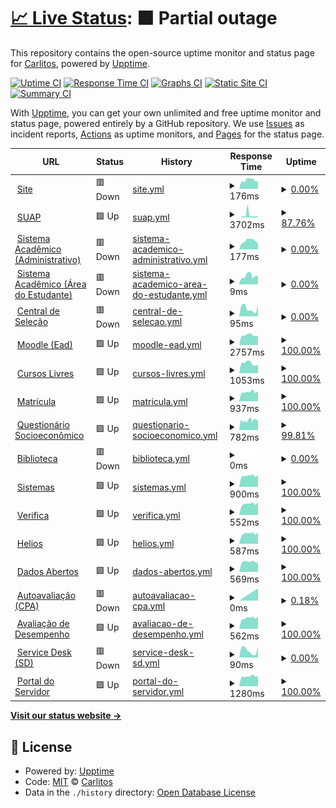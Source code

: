 # [📈 Live Status](https://carlitos-ifms.github.io): <!--live status--> **🟧 Partial outage**

This repository contains the open-source uptime monitor and status page for [Carlitos](www.ifms.edu.br), powered by [Upptime](https://github.com/upptime/upptime).

[![Uptime CI](https://github.com/carlitos-ifms/uptime/workflows/Uptime%20CI/badge.svg)](https://github.com/carlitos-ifms/uptime/actions?query=workflow%3A%22Uptime+CI%22)
[![Response Time CI](https://github.com/carlitos-ifms/uptime/workflows/Response%20Time%20CI/badge.svg)](https://github.com/carlitos-ifms/uptime/actions?query=workflow%3A%22Response+Time+CI%22)
[![Graphs CI](https://github.com/carlitos-ifms/uptime/workflows/Graphs%20CI/badge.svg)](https://github.com/carlitos-ifms/uptime/actions?query=workflow%3A%22Graphs+CI%22)
[![Static Site CI](https://github.com/carlitos-ifms/uptime/workflows/Static%20Site%20CI/badge.svg)](https://github.com/carlitos-ifms/uptime/actions?query=workflow%3A%22Static+Site+CI%22)
[![Summary CI](https://github.com/carlitos-ifms/uptime/workflows/Summary%20CI/badge.svg)](https://github.com/carlitos-ifms/uptime/actions?query=workflow%3A%22Summary+CI%22)

With [Upptime](https://upptime.js.org), you can get your own unlimited and free uptime monitor and status page, powered entirely by a GitHub repository. We use [Issues](https://github.com/carlitos-ifms/uptime/issues) as incident reports, [Actions](https://github.com/carlitos-ifms/uptime/actions) as uptime monitors, and [Pages](https://carlitos-ifms.github.io) for the status page.

<!--start: status pages-->
<!-- This summary is generated by Upptime (https://github.com/upptime/upptime) -->
<!-- Do not edit this manually, your changes will be overwritten -->
<!-- prettier-ignore -->
| URL | Status | History | Response Time | Uptime |
| --- | ------ | ------- | ------------- | ------ |
| <img alt="" src="https://icons.duckduckgo.com/ip3/www.ifms.edu.br.ico" height="13"> [Site](https://www.ifms.edu.br) | 🟥 Down | [site.yml](https://github.com/carlitos-ifms/uptime/commits/HEAD/history/site.yml) | <details><summary><img alt="Response time graph" src="./graphs/site/response-time-week.png" height="20"> 176ms</summary><br><a href="https://carlitos-ifms.github.io/uptime/history/site"><img alt="Response time 3329" src="https://img.shields.io/endpoint?url=https%3A%2F%2Fraw.githubusercontent.com%2Fcarlitos-ifms%2Fuptime%2FHEAD%2Fapi%2Fsite%2Fresponse-time.json"></a><br><a href="https://carlitos-ifms.github.io/uptime/history/site"><img alt="24-hour response time 204" src="https://img.shields.io/endpoint?url=https%3A%2F%2Fraw.githubusercontent.com%2Fcarlitos-ifms%2Fuptime%2FHEAD%2Fapi%2Fsite%2Fresponse-time-day.json"></a><br><a href="https://carlitos-ifms.github.io/uptime/history/site"><img alt="7-day response time 176" src="https://img.shields.io/endpoint?url=https%3A%2F%2Fraw.githubusercontent.com%2Fcarlitos-ifms%2Fuptime%2FHEAD%2Fapi%2Fsite%2Fresponse-time-week.json"></a><br><a href="https://carlitos-ifms.github.io/uptime/history/site"><img alt="30-day response time 3329" src="https://img.shields.io/endpoint?url=https%3A%2F%2Fraw.githubusercontent.com%2Fcarlitos-ifms%2Fuptime%2FHEAD%2Fapi%2Fsite%2Fresponse-time-month.json"></a><br><a href="https://carlitos-ifms.github.io/uptime/history/site"><img alt="1-year response time 3329" src="https://img.shields.io/endpoint?url=https%3A%2F%2Fraw.githubusercontent.com%2Fcarlitos-ifms%2Fuptime%2FHEAD%2Fapi%2Fsite%2Fresponse-time-year.json"></a></details> | <details><summary><a href="https://carlitos-ifms.github.io/uptime/history/site">0.00%</a></summary><a href="https://carlitos-ifms.github.io/uptime/history/site"><img alt="All-time uptime 35.51%" src="https://img.shields.io/endpoint?url=https%3A%2F%2Fraw.githubusercontent.com%2Fcarlitos-ifms%2Fuptime%2FHEAD%2Fapi%2Fsite%2Fuptime.json"></a><br><a href="https://carlitos-ifms.github.io/uptime/history/site"><img alt="24-hour uptime 0.00%" src="https://img.shields.io/endpoint?url=https%3A%2F%2Fraw.githubusercontent.com%2Fcarlitos-ifms%2Fuptime%2FHEAD%2Fapi%2Fsite%2Fuptime-day.json"></a><br><a href="https://carlitos-ifms.github.io/uptime/history/site"><img alt="7-day uptime 0.00%" src="https://img.shields.io/endpoint?url=https%3A%2F%2Fraw.githubusercontent.com%2Fcarlitos-ifms%2Fuptime%2FHEAD%2Fapi%2Fsite%2Fuptime-week.json"></a><br><a href="https://carlitos-ifms.github.io/uptime/history/site"><img alt="30-day uptime 35.51%" src="https://img.shields.io/endpoint?url=https%3A%2F%2Fraw.githubusercontent.com%2Fcarlitos-ifms%2Fuptime%2FHEAD%2Fapi%2Fsite%2Fuptime-month.json"></a><br><a href="https://carlitos-ifms.github.io/uptime/history/site"><img alt="1-year uptime 35.51%" src="https://img.shields.io/endpoint?url=https%3A%2F%2Fraw.githubusercontent.com%2Fcarlitos-ifms%2Fuptime%2FHEAD%2Fapi%2Fsite%2Fuptime-year.json"></a></details>
| <img alt="" src="https://icons.duckduckgo.com/ip3/suap.ifms.edu.br.ico" height="13"> [SUAP](https://suap.ifms.edu.br) | 🟩 Up | [suap.yml](https://github.com/carlitos-ifms/uptime/commits/HEAD/history/suap.yml) | <details><summary><img alt="Response time graph" src="./graphs/suap/response-time-week.png" height="20"> 3702ms</summary><br><a href="https://carlitos-ifms.github.io/uptime/history/suap"><img alt="Response time 2474" src="https://img.shields.io/endpoint?url=https%3A%2F%2Fraw.githubusercontent.com%2Fcarlitos-ifms%2Fuptime%2FHEAD%2Fapi%2Fsuap%2Fresponse-time.json"></a><br><a href="https://carlitos-ifms.github.io/uptime/history/suap"><img alt="24-hour response time 1999" src="https://img.shields.io/endpoint?url=https%3A%2F%2Fraw.githubusercontent.com%2Fcarlitos-ifms%2Fuptime%2FHEAD%2Fapi%2Fsuap%2Fresponse-time-day.json"></a><br><a href="https://carlitos-ifms.github.io/uptime/history/suap"><img alt="7-day response time 3702" src="https://img.shields.io/endpoint?url=https%3A%2F%2Fraw.githubusercontent.com%2Fcarlitos-ifms%2Fuptime%2FHEAD%2Fapi%2Fsuap%2Fresponse-time-week.json"></a><br><a href="https://carlitos-ifms.github.io/uptime/history/suap"><img alt="30-day response time 2474" src="https://img.shields.io/endpoint?url=https%3A%2F%2Fraw.githubusercontent.com%2Fcarlitos-ifms%2Fuptime%2FHEAD%2Fapi%2Fsuap%2Fresponse-time-month.json"></a><br><a href="https://carlitos-ifms.github.io/uptime/history/suap"><img alt="1-year response time 2474" src="https://img.shields.io/endpoint?url=https%3A%2F%2Fraw.githubusercontent.com%2Fcarlitos-ifms%2Fuptime%2FHEAD%2Fapi%2Fsuap%2Fresponse-time-year.json"></a></details> | <details><summary><a href="https://carlitos-ifms.github.io/uptime/history/suap">87.76%</a></summary><a href="https://carlitos-ifms.github.io/uptime/history/suap"><img alt="All-time uptime 91.15%" src="https://img.shields.io/endpoint?url=https%3A%2F%2Fraw.githubusercontent.com%2Fcarlitos-ifms%2Fuptime%2FHEAD%2Fapi%2Fsuap%2Fuptime.json"></a><br><a href="https://carlitos-ifms.github.io/uptime/history/suap"><img alt="24-hour uptime 100.00%" src="https://img.shields.io/endpoint?url=https%3A%2F%2Fraw.githubusercontent.com%2Fcarlitos-ifms%2Fuptime%2FHEAD%2Fapi%2Fsuap%2Fuptime-day.json"></a><br><a href="https://carlitos-ifms.github.io/uptime/history/suap"><img alt="7-day uptime 87.76%" src="https://img.shields.io/endpoint?url=https%3A%2F%2Fraw.githubusercontent.com%2Fcarlitos-ifms%2Fuptime%2FHEAD%2Fapi%2Fsuap%2Fuptime-week.json"></a><br><a href="https://carlitos-ifms.github.io/uptime/history/suap"><img alt="30-day uptime 91.15%" src="https://img.shields.io/endpoint?url=https%3A%2F%2Fraw.githubusercontent.com%2Fcarlitos-ifms%2Fuptime%2FHEAD%2Fapi%2Fsuap%2Fuptime-month.json"></a><br><a href="https://carlitos-ifms.github.io/uptime/history/suap"><img alt="1-year uptime 91.15%" src="https://img.shields.io/endpoint?url=https%3A%2F%2Fraw.githubusercontent.com%2Fcarlitos-ifms%2Fuptime%2FHEAD%2Fapi%2Fsuap%2Fuptime-year.json"></a></details>
| <img alt="" src="https://icons.duckduckgo.com/ip3/academico.ifms.edu.br.ico" height="13"> [Sistema Acadêmico (Administrativo)](https://academico.ifms.edu.br/administrativo) | 🟥 Down | [sistema-academico-administrativo.yml](https://github.com/carlitos-ifms/uptime/commits/HEAD/history/sistema-academico-administrativo.yml) | <details><summary><img alt="Response time graph" src="./graphs/sistema-academico-administrativo/response-time-week.png" height="20"> 177ms</summary><br><a href="https://carlitos-ifms.github.io/uptime/history/sistema-academico-administrativo"><img alt="Response time 1501" src="https://img.shields.io/endpoint?url=https%3A%2F%2Fraw.githubusercontent.com%2Fcarlitos-ifms%2Fuptime%2FHEAD%2Fapi%2Fsistema-academico-administrativo%2Fresponse-time.json"></a><br><a href="https://carlitos-ifms.github.io/uptime/history/sistema-academico-administrativo"><img alt="24-hour response time 198" src="https://img.shields.io/endpoint?url=https%3A%2F%2Fraw.githubusercontent.com%2Fcarlitos-ifms%2Fuptime%2FHEAD%2Fapi%2Fsistema-academico-administrativo%2Fresponse-time-day.json"></a><br><a href="https://carlitos-ifms.github.io/uptime/history/sistema-academico-administrativo"><img alt="7-day response time 177" src="https://img.shields.io/endpoint?url=https%3A%2F%2Fraw.githubusercontent.com%2Fcarlitos-ifms%2Fuptime%2FHEAD%2Fapi%2Fsistema-academico-administrativo%2Fresponse-time-week.json"></a><br><a href="https://carlitos-ifms.github.io/uptime/history/sistema-academico-administrativo"><img alt="30-day response time 1501" src="https://img.shields.io/endpoint?url=https%3A%2F%2Fraw.githubusercontent.com%2Fcarlitos-ifms%2Fuptime%2FHEAD%2Fapi%2Fsistema-academico-administrativo%2Fresponse-time-month.json"></a><br><a href="https://carlitos-ifms.github.io/uptime/history/sistema-academico-administrativo"><img alt="1-year response time 1501" src="https://img.shields.io/endpoint?url=https%3A%2F%2Fraw.githubusercontent.com%2Fcarlitos-ifms%2Fuptime%2FHEAD%2Fapi%2Fsistema-academico-administrativo%2Fresponse-time-year.json"></a></details> | <details><summary><a href="https://carlitos-ifms.github.io/uptime/history/sistema-academico-administrativo">0.00%</a></summary><a href="https://carlitos-ifms.github.io/uptime/history/sistema-academico-administrativo"><img alt="All-time uptime 35.28%" src="https://img.shields.io/endpoint?url=https%3A%2F%2Fraw.githubusercontent.com%2Fcarlitos-ifms%2Fuptime%2FHEAD%2Fapi%2Fsistema-academico-administrativo%2Fuptime.json"></a><br><a href="https://carlitos-ifms.github.io/uptime/history/sistema-academico-administrativo"><img alt="24-hour uptime 0.00%" src="https://img.shields.io/endpoint?url=https%3A%2F%2Fraw.githubusercontent.com%2Fcarlitos-ifms%2Fuptime%2FHEAD%2Fapi%2Fsistema-academico-administrativo%2Fuptime-day.json"></a><br><a href="https://carlitos-ifms.github.io/uptime/history/sistema-academico-administrativo"><img alt="7-day uptime 0.00%" src="https://img.shields.io/endpoint?url=https%3A%2F%2Fraw.githubusercontent.com%2Fcarlitos-ifms%2Fuptime%2FHEAD%2Fapi%2Fsistema-academico-administrativo%2Fuptime-week.json"></a><br><a href="https://carlitos-ifms.github.io/uptime/history/sistema-academico-administrativo"><img alt="30-day uptime 35.28%" src="https://img.shields.io/endpoint?url=https%3A%2F%2Fraw.githubusercontent.com%2Fcarlitos-ifms%2Fuptime%2FHEAD%2Fapi%2Fsistema-academico-administrativo%2Fuptime-month.json"></a><br><a href="https://carlitos-ifms.github.io/uptime/history/sistema-academico-administrativo"><img alt="1-year uptime 35.28%" src="https://img.shields.io/endpoint?url=https%3A%2F%2Fraw.githubusercontent.com%2Fcarlitos-ifms%2Fuptime%2FHEAD%2Fapi%2Fsistema-academico-administrativo%2Fuptime-year.json"></a></details>
| <img alt="" src="https://icons.duckduckgo.com/ip3/academico.ifms.edu.br.ico" height="13"> [Sistema Acadêmico (Área do Estudante)](https://academico.ifms.edu.br) | 🟥 Down | [sistema-academico-area-do-estudante.yml](https://github.com/carlitos-ifms/uptime/commits/HEAD/history/sistema-academico-area-do-estudante.yml) | <details><summary><img alt="Response time graph" src="./graphs/sistema-academico-area-do-estudante/response-time-week.png" height="20"> 9ms</summary><br><a href="https://carlitos-ifms.github.io/uptime/history/sistema-academico-area-do-estudante"><img alt="Response time 119" src="https://img.shields.io/endpoint?url=https%3A%2F%2Fraw.githubusercontent.com%2Fcarlitos-ifms%2Fuptime%2FHEAD%2Fapi%2Fsistema-academico-area-do-estudante%2Fresponse-time.json"></a><br><a href="https://carlitos-ifms.github.io/uptime/history/sistema-academico-area-do-estudante"><img alt="24-hour response time 7" src="https://img.shields.io/endpoint?url=https%3A%2F%2Fraw.githubusercontent.com%2Fcarlitos-ifms%2Fuptime%2FHEAD%2Fapi%2Fsistema-academico-area-do-estudante%2Fresponse-time-day.json"></a><br><a href="https://carlitos-ifms.github.io/uptime/history/sistema-academico-area-do-estudante"><img alt="7-day response time 9" src="https://img.shields.io/endpoint?url=https%3A%2F%2Fraw.githubusercontent.com%2Fcarlitos-ifms%2Fuptime%2FHEAD%2Fapi%2Fsistema-academico-area-do-estudante%2Fresponse-time-week.json"></a><br><a href="https://carlitos-ifms.github.io/uptime/history/sistema-academico-area-do-estudante"><img alt="30-day response time 119" src="https://img.shields.io/endpoint?url=https%3A%2F%2Fraw.githubusercontent.com%2Fcarlitos-ifms%2Fuptime%2FHEAD%2Fapi%2Fsistema-academico-area-do-estudante%2Fresponse-time-month.json"></a><br><a href="https://carlitos-ifms.github.io/uptime/history/sistema-academico-area-do-estudante"><img alt="1-year response time 119" src="https://img.shields.io/endpoint?url=https%3A%2F%2Fraw.githubusercontent.com%2Fcarlitos-ifms%2Fuptime%2FHEAD%2Fapi%2Fsistema-academico-area-do-estudante%2Fresponse-time-year.json"></a></details> | <details><summary><a href="https://carlitos-ifms.github.io/uptime/history/sistema-academico-area-do-estudante">0.00%</a></summary><a href="https://carlitos-ifms.github.io/uptime/history/sistema-academico-area-do-estudante"><img alt="All-time uptime 35.28%" src="https://img.shields.io/endpoint?url=https%3A%2F%2Fraw.githubusercontent.com%2Fcarlitos-ifms%2Fuptime%2FHEAD%2Fapi%2Fsistema-academico-area-do-estudante%2Fuptime.json"></a><br><a href="https://carlitos-ifms.github.io/uptime/history/sistema-academico-area-do-estudante"><img alt="24-hour uptime 0.00%" src="https://img.shields.io/endpoint?url=https%3A%2F%2Fraw.githubusercontent.com%2Fcarlitos-ifms%2Fuptime%2FHEAD%2Fapi%2Fsistema-academico-area-do-estudante%2Fuptime-day.json"></a><br><a href="https://carlitos-ifms.github.io/uptime/history/sistema-academico-area-do-estudante"><img alt="7-day uptime 0.00%" src="https://img.shields.io/endpoint?url=https%3A%2F%2Fraw.githubusercontent.com%2Fcarlitos-ifms%2Fuptime%2FHEAD%2Fapi%2Fsistema-academico-area-do-estudante%2Fuptime-week.json"></a><br><a href="https://carlitos-ifms.github.io/uptime/history/sistema-academico-area-do-estudante"><img alt="30-day uptime 35.28%" src="https://img.shields.io/endpoint?url=https%3A%2F%2Fraw.githubusercontent.com%2Fcarlitos-ifms%2Fuptime%2FHEAD%2Fapi%2Fsistema-academico-area-do-estudante%2Fuptime-month.json"></a><br><a href="https://carlitos-ifms.github.io/uptime/history/sistema-academico-area-do-estudante"><img alt="1-year uptime 35.28%" src="https://img.shields.io/endpoint?url=https%3A%2F%2Fraw.githubusercontent.com%2Fcarlitos-ifms%2Fuptime%2FHEAD%2Fapi%2Fsistema-academico-area-do-estudante%2Fuptime-year.json"></a></details>
| <img alt="" src="https://icons.duckduckgo.com/ip3/selecao.ifms.edu.br.ico" height="13"> [Central de Seleção](https://selecao.ifms.edu.br/login) | 🟥 Down | [central-de-selecao.yml](https://github.com/carlitos-ifms/uptime/commits/HEAD/history/central-de-selecao.yml) | <details><summary><img alt="Response time graph" src="./graphs/central-de-selecao/response-time-week.png" height="20"> 95ms</summary><br><a href="https://carlitos-ifms.github.io/uptime/history/central-de-selecao"><img alt="Response time 129" src="https://img.shields.io/endpoint?url=https%3A%2F%2Fraw.githubusercontent.com%2Fcarlitos-ifms%2Fuptime%2FHEAD%2Fapi%2Fcentral-de-selecao%2Fresponse-time.json"></a><br><a href="https://carlitos-ifms.github.io/uptime/history/central-de-selecao"><img alt="24-hour response time 201" src="https://img.shields.io/endpoint?url=https%3A%2F%2Fraw.githubusercontent.com%2Fcarlitos-ifms%2Fuptime%2FHEAD%2Fapi%2Fcentral-de-selecao%2Fresponse-time-day.json"></a><br><a href="https://carlitos-ifms.github.io/uptime/history/central-de-selecao"><img alt="7-day response time 95" src="https://img.shields.io/endpoint?url=https%3A%2F%2Fraw.githubusercontent.com%2Fcarlitos-ifms%2Fuptime%2FHEAD%2Fapi%2Fcentral-de-selecao%2Fresponse-time-week.json"></a><br><a href="https://carlitos-ifms.github.io/uptime/history/central-de-selecao"><img alt="30-day response time 129" src="https://img.shields.io/endpoint?url=https%3A%2F%2Fraw.githubusercontent.com%2Fcarlitos-ifms%2Fuptime%2FHEAD%2Fapi%2Fcentral-de-selecao%2Fresponse-time-month.json"></a><br><a href="https://carlitos-ifms.github.io/uptime/history/central-de-selecao"><img alt="1-year response time 129" src="https://img.shields.io/endpoint?url=https%3A%2F%2Fraw.githubusercontent.com%2Fcarlitos-ifms%2Fuptime%2FHEAD%2Fapi%2Fcentral-de-selecao%2Fresponse-time-year.json"></a></details> | <details><summary><a href="https://carlitos-ifms.github.io/uptime/history/central-de-selecao">0.00%</a></summary><a href="https://carlitos-ifms.github.io/uptime/history/central-de-selecao"><img alt="All-time uptime 0.00%" src="https://img.shields.io/endpoint?url=https%3A%2F%2Fraw.githubusercontent.com%2Fcarlitos-ifms%2Fuptime%2FHEAD%2Fapi%2Fcentral-de-selecao%2Fuptime.json"></a><br><a href="https://carlitos-ifms.github.io/uptime/history/central-de-selecao"><img alt="24-hour uptime 0.00%" src="https://img.shields.io/endpoint?url=https%3A%2F%2Fraw.githubusercontent.com%2Fcarlitos-ifms%2Fuptime%2FHEAD%2Fapi%2Fcentral-de-selecao%2Fuptime-day.json"></a><br><a href="https://carlitos-ifms.github.io/uptime/history/central-de-selecao"><img alt="7-day uptime 0.00%" src="https://img.shields.io/endpoint?url=https%3A%2F%2Fraw.githubusercontent.com%2Fcarlitos-ifms%2Fuptime%2FHEAD%2Fapi%2Fcentral-de-selecao%2Fuptime-week.json"></a><br><a href="https://carlitos-ifms.github.io/uptime/history/central-de-selecao"><img alt="30-day uptime 0.00%" src="https://img.shields.io/endpoint?url=https%3A%2F%2Fraw.githubusercontent.com%2Fcarlitos-ifms%2Fuptime%2FHEAD%2Fapi%2Fcentral-de-selecao%2Fuptime-month.json"></a><br><a href="https://carlitos-ifms.github.io/uptime/history/central-de-selecao"><img alt="1-year uptime 0.00%" src="https://img.shields.io/endpoint?url=https%3A%2F%2Fraw.githubusercontent.com%2Fcarlitos-ifms%2Fuptime%2FHEAD%2Fapi%2Fcentral-de-selecao%2Fuptime-year.json"></a></details>
| <img alt="" src="https://icons.duckduckgo.com/ip3/ead.ifms.edu.br.ico" height="13"> [Moodle (Ead)](https://ead.ifms.edu.br) | 🟩 Up | [moodle-ead.yml](https://github.com/carlitos-ifms/uptime/commits/HEAD/history/moodle-ead.yml) | <details><summary><img alt="Response time graph" src="./graphs/moodle-ead/response-time-week.png" height="20"> 2757ms</summary><br><a href="https://carlitos-ifms.github.io/uptime/history/moodle-ead"><img alt="Response time 2325" src="https://img.shields.io/endpoint?url=https%3A%2F%2Fraw.githubusercontent.com%2Fcarlitos-ifms%2Fuptime%2FHEAD%2Fapi%2Fmoodle-ead%2Fresponse-time.json"></a><br><a href="https://carlitos-ifms.github.io/uptime/history/moodle-ead"><img alt="24-hour response time 2820" src="https://img.shields.io/endpoint?url=https%3A%2F%2Fraw.githubusercontent.com%2Fcarlitos-ifms%2Fuptime%2FHEAD%2Fapi%2Fmoodle-ead%2Fresponse-time-day.json"></a><br><a href="https://carlitos-ifms.github.io/uptime/history/moodle-ead"><img alt="7-day response time 2757" src="https://img.shields.io/endpoint?url=https%3A%2F%2Fraw.githubusercontent.com%2Fcarlitos-ifms%2Fuptime%2FHEAD%2Fapi%2Fmoodle-ead%2Fresponse-time-week.json"></a><br><a href="https://carlitos-ifms.github.io/uptime/history/moodle-ead"><img alt="30-day response time 2325" src="https://img.shields.io/endpoint?url=https%3A%2F%2Fraw.githubusercontent.com%2Fcarlitos-ifms%2Fuptime%2FHEAD%2Fapi%2Fmoodle-ead%2Fresponse-time-month.json"></a><br><a href="https://carlitos-ifms.github.io/uptime/history/moodle-ead"><img alt="1-year response time 2325" src="https://img.shields.io/endpoint?url=https%3A%2F%2Fraw.githubusercontent.com%2Fcarlitos-ifms%2Fuptime%2FHEAD%2Fapi%2Fmoodle-ead%2Fresponse-time-year.json"></a></details> | <details><summary><a href="https://carlitos-ifms.github.io/uptime/history/moodle-ead">100.00%</a></summary><a href="https://carlitos-ifms.github.io/uptime/history/moodle-ead"><img alt="All-time uptime 100.00%" src="https://img.shields.io/endpoint?url=https%3A%2F%2Fraw.githubusercontent.com%2Fcarlitos-ifms%2Fuptime%2FHEAD%2Fapi%2Fmoodle-ead%2Fuptime.json"></a><br><a href="https://carlitos-ifms.github.io/uptime/history/moodle-ead"><img alt="24-hour uptime 100.00%" src="https://img.shields.io/endpoint?url=https%3A%2F%2Fraw.githubusercontent.com%2Fcarlitos-ifms%2Fuptime%2FHEAD%2Fapi%2Fmoodle-ead%2Fuptime-day.json"></a><br><a href="https://carlitos-ifms.github.io/uptime/history/moodle-ead"><img alt="7-day uptime 100.00%" src="https://img.shields.io/endpoint?url=https%3A%2F%2Fraw.githubusercontent.com%2Fcarlitos-ifms%2Fuptime%2FHEAD%2Fapi%2Fmoodle-ead%2Fuptime-week.json"></a><br><a href="https://carlitos-ifms.github.io/uptime/history/moodle-ead"><img alt="30-day uptime 100.00%" src="https://img.shields.io/endpoint?url=https%3A%2F%2Fraw.githubusercontent.com%2Fcarlitos-ifms%2Fuptime%2FHEAD%2Fapi%2Fmoodle-ead%2Fuptime-month.json"></a><br><a href="https://carlitos-ifms.github.io/uptime/history/moodle-ead"><img alt="1-year uptime 100.00%" src="https://img.shields.io/endpoint?url=https%3A%2F%2Fraw.githubusercontent.com%2Fcarlitos-ifms%2Fuptime%2FHEAD%2Fapi%2Fmoodle-ead%2Fuptime-year.json"></a></details>
| <img alt="" src="https://icons.duckduckgo.com/ip3/cursoslivres.ifms.edu.br.ico" height="13"> [Cursos Livres](https://cursoslivres.ifms.edu.br) | 🟩 Up | [cursos-livres.yml](https://github.com/carlitos-ifms/uptime/commits/HEAD/history/cursos-livres.yml) | <details><summary><img alt="Response time graph" src="./graphs/cursos-livres/response-time-week.png" height="20"> 1053ms</summary><br><a href="https://carlitos-ifms.github.io/uptime/history/cursos-livres"><img alt="Response time 1936" src="https://img.shields.io/endpoint?url=https%3A%2F%2Fraw.githubusercontent.com%2Fcarlitos-ifms%2Fuptime%2FHEAD%2Fapi%2Fcursos-livres%2Fresponse-time.json"></a><br><a href="https://carlitos-ifms.github.io/uptime/history/cursos-livres"><img alt="24-hour response time 932" src="https://img.shields.io/endpoint?url=https%3A%2F%2Fraw.githubusercontent.com%2Fcarlitos-ifms%2Fuptime%2FHEAD%2Fapi%2Fcursos-livres%2Fresponse-time-day.json"></a><br><a href="https://carlitos-ifms.github.io/uptime/history/cursos-livres"><img alt="7-day response time 1053" src="https://img.shields.io/endpoint?url=https%3A%2F%2Fraw.githubusercontent.com%2Fcarlitos-ifms%2Fuptime%2FHEAD%2Fapi%2Fcursos-livres%2Fresponse-time-week.json"></a><br><a href="https://carlitos-ifms.github.io/uptime/history/cursos-livres"><img alt="30-day response time 1936" src="https://img.shields.io/endpoint?url=https%3A%2F%2Fraw.githubusercontent.com%2Fcarlitos-ifms%2Fuptime%2FHEAD%2Fapi%2Fcursos-livres%2Fresponse-time-month.json"></a><br><a href="https://carlitos-ifms.github.io/uptime/history/cursos-livres"><img alt="1-year response time 1936" src="https://img.shields.io/endpoint?url=https%3A%2F%2Fraw.githubusercontent.com%2Fcarlitos-ifms%2Fuptime%2FHEAD%2Fapi%2Fcursos-livres%2Fresponse-time-year.json"></a></details> | <details><summary><a href="https://carlitos-ifms.github.io/uptime/history/cursos-livres">100.00%</a></summary><a href="https://carlitos-ifms.github.io/uptime/history/cursos-livres"><img alt="All-time uptime 100.00%" src="https://img.shields.io/endpoint?url=https%3A%2F%2Fraw.githubusercontent.com%2Fcarlitos-ifms%2Fuptime%2FHEAD%2Fapi%2Fcursos-livres%2Fuptime.json"></a><br><a href="https://carlitos-ifms.github.io/uptime/history/cursos-livres"><img alt="24-hour uptime 100.00%" src="https://img.shields.io/endpoint?url=https%3A%2F%2Fraw.githubusercontent.com%2Fcarlitos-ifms%2Fuptime%2FHEAD%2Fapi%2Fcursos-livres%2Fuptime-day.json"></a><br><a href="https://carlitos-ifms.github.io/uptime/history/cursos-livres"><img alt="7-day uptime 100.00%" src="https://img.shields.io/endpoint?url=https%3A%2F%2Fraw.githubusercontent.com%2Fcarlitos-ifms%2Fuptime%2FHEAD%2Fapi%2Fcursos-livres%2Fuptime-week.json"></a><br><a href="https://carlitos-ifms.github.io/uptime/history/cursos-livres"><img alt="30-day uptime 100.00%" src="https://img.shields.io/endpoint?url=https%3A%2F%2Fraw.githubusercontent.com%2Fcarlitos-ifms%2Fuptime%2FHEAD%2Fapi%2Fcursos-livres%2Fuptime-month.json"></a><br><a href="https://carlitos-ifms.github.io/uptime/history/cursos-livres"><img alt="1-year uptime 100.00%" src="https://img.shields.io/endpoint?url=https%3A%2F%2Fraw.githubusercontent.com%2Fcarlitos-ifms%2Fuptime%2FHEAD%2Fapi%2Fcursos-livres%2Fuptime-year.json"></a></details>
| <img alt="" src="https://icons.duckduckgo.com/ip3/matricula.ifms.edu.br.ico" height="13"> [Matrícula](https://matricula.ifms.edu.br) | 🟩 Up | [matricula.yml](https://github.com/carlitos-ifms/uptime/commits/HEAD/history/matricula.yml) | <details><summary><img alt="Response time graph" src="./graphs/matricula/response-time-week.png" height="20"> 937ms</summary><br><a href="https://carlitos-ifms.github.io/uptime/history/matricula"><img alt="Response time 1575" src="https://img.shields.io/endpoint?url=https%3A%2F%2Fraw.githubusercontent.com%2Fcarlitos-ifms%2Fuptime%2FHEAD%2Fapi%2Fmatricula%2Fresponse-time.json"></a><br><a href="https://carlitos-ifms.github.io/uptime/history/matricula"><img alt="24-hour response time 1132" src="https://img.shields.io/endpoint?url=https%3A%2F%2Fraw.githubusercontent.com%2Fcarlitos-ifms%2Fuptime%2FHEAD%2Fapi%2Fmatricula%2Fresponse-time-day.json"></a><br><a href="https://carlitos-ifms.github.io/uptime/history/matricula"><img alt="7-day response time 937" src="https://img.shields.io/endpoint?url=https%3A%2F%2Fraw.githubusercontent.com%2Fcarlitos-ifms%2Fuptime%2FHEAD%2Fapi%2Fmatricula%2Fresponse-time-week.json"></a><br><a href="https://carlitos-ifms.github.io/uptime/history/matricula"><img alt="30-day response time 1575" src="https://img.shields.io/endpoint?url=https%3A%2F%2Fraw.githubusercontent.com%2Fcarlitos-ifms%2Fuptime%2FHEAD%2Fapi%2Fmatricula%2Fresponse-time-month.json"></a><br><a href="https://carlitos-ifms.github.io/uptime/history/matricula"><img alt="1-year response time 1575" src="https://img.shields.io/endpoint?url=https%3A%2F%2Fraw.githubusercontent.com%2Fcarlitos-ifms%2Fuptime%2FHEAD%2Fapi%2Fmatricula%2Fresponse-time-year.json"></a></details> | <details><summary><a href="https://carlitos-ifms.github.io/uptime/history/matricula">100.00%</a></summary><a href="https://carlitos-ifms.github.io/uptime/history/matricula"><img alt="All-time uptime 100.00%" src="https://img.shields.io/endpoint?url=https%3A%2F%2Fraw.githubusercontent.com%2Fcarlitos-ifms%2Fuptime%2FHEAD%2Fapi%2Fmatricula%2Fuptime.json"></a><br><a href="https://carlitos-ifms.github.io/uptime/history/matricula"><img alt="24-hour uptime 100.00%" src="https://img.shields.io/endpoint?url=https%3A%2F%2Fraw.githubusercontent.com%2Fcarlitos-ifms%2Fuptime%2FHEAD%2Fapi%2Fmatricula%2Fuptime-day.json"></a><br><a href="https://carlitos-ifms.github.io/uptime/history/matricula"><img alt="7-day uptime 100.00%" src="https://img.shields.io/endpoint?url=https%3A%2F%2Fraw.githubusercontent.com%2Fcarlitos-ifms%2Fuptime%2FHEAD%2Fapi%2Fmatricula%2Fuptime-week.json"></a><br><a href="https://carlitos-ifms.github.io/uptime/history/matricula"><img alt="30-day uptime 100.00%" src="https://img.shields.io/endpoint?url=https%3A%2F%2Fraw.githubusercontent.com%2Fcarlitos-ifms%2Fuptime%2FHEAD%2Fapi%2Fmatricula%2Fuptime-month.json"></a><br><a href="https://carlitos-ifms.github.io/uptime/history/matricula"><img alt="1-year uptime 100.00%" src="https://img.shields.io/endpoint?url=https%3A%2F%2Fraw.githubusercontent.com%2Fcarlitos-ifms%2Fuptime%2FHEAD%2Fapi%2Fmatricula%2Fuptime-year.json"></a></details>
| <img alt="" src="https://icons.duckduckgo.com/ip3/qse.ifms.edu.br.ico" height="13"> [Questionário Socioeconômico](https://qse.ifms.edu.br) | 🟩 Up | [questionario-socioeconomico.yml](https://github.com/carlitos-ifms/uptime/commits/HEAD/history/questionario-socioeconomico.yml) | <details><summary><img alt="Response time graph" src="./graphs/questionario-socioeconomico/response-time-week.png" height="20"> 782ms</summary><br><a href="https://carlitos-ifms.github.io/uptime/history/questionario-socioeconomico"><img alt="Response time 1005" src="https://img.shields.io/endpoint?url=https%3A%2F%2Fraw.githubusercontent.com%2Fcarlitos-ifms%2Fuptime%2FHEAD%2Fapi%2Fquestionario-socioeconomico%2Fresponse-time.json"></a><br><a href="https://carlitos-ifms.github.io/uptime/history/questionario-socioeconomico"><img alt="24-hour response time 951" src="https://img.shields.io/endpoint?url=https%3A%2F%2Fraw.githubusercontent.com%2Fcarlitos-ifms%2Fuptime%2FHEAD%2Fapi%2Fquestionario-socioeconomico%2Fresponse-time-day.json"></a><br><a href="https://carlitos-ifms.github.io/uptime/history/questionario-socioeconomico"><img alt="7-day response time 782" src="https://img.shields.io/endpoint?url=https%3A%2F%2Fraw.githubusercontent.com%2Fcarlitos-ifms%2Fuptime%2FHEAD%2Fapi%2Fquestionario-socioeconomico%2Fresponse-time-week.json"></a><br><a href="https://carlitos-ifms.github.io/uptime/history/questionario-socioeconomico"><img alt="30-day response time 1005" src="https://img.shields.io/endpoint?url=https%3A%2F%2Fraw.githubusercontent.com%2Fcarlitos-ifms%2Fuptime%2FHEAD%2Fapi%2Fquestionario-socioeconomico%2Fresponse-time-month.json"></a><br><a href="https://carlitos-ifms.github.io/uptime/history/questionario-socioeconomico"><img alt="1-year response time 1005" src="https://img.shields.io/endpoint?url=https%3A%2F%2Fraw.githubusercontent.com%2Fcarlitos-ifms%2Fuptime%2FHEAD%2Fapi%2Fquestionario-socioeconomico%2Fresponse-time-year.json"></a></details> | <details><summary><a href="https://carlitos-ifms.github.io/uptime/history/questionario-socioeconomico">99.81%</a></summary><a href="https://carlitos-ifms.github.io/uptime/history/questionario-socioeconomico"><img alt="All-time uptime 99.88%" src="https://img.shields.io/endpoint?url=https%3A%2F%2Fraw.githubusercontent.com%2Fcarlitos-ifms%2Fuptime%2FHEAD%2Fapi%2Fquestionario-socioeconomico%2Fuptime.json"></a><br><a href="https://carlitos-ifms.github.io/uptime/history/questionario-socioeconomico"><img alt="24-hour uptime 100.00%" src="https://img.shields.io/endpoint?url=https%3A%2F%2Fraw.githubusercontent.com%2Fcarlitos-ifms%2Fuptime%2FHEAD%2Fapi%2Fquestionario-socioeconomico%2Fuptime-day.json"></a><br><a href="https://carlitos-ifms.github.io/uptime/history/questionario-socioeconomico"><img alt="7-day uptime 99.81%" src="https://img.shields.io/endpoint?url=https%3A%2F%2Fraw.githubusercontent.com%2Fcarlitos-ifms%2Fuptime%2FHEAD%2Fapi%2Fquestionario-socioeconomico%2Fuptime-week.json"></a><br><a href="https://carlitos-ifms.github.io/uptime/history/questionario-socioeconomico"><img alt="30-day uptime 99.88%" src="https://img.shields.io/endpoint?url=https%3A%2F%2Fraw.githubusercontent.com%2Fcarlitos-ifms%2Fuptime%2FHEAD%2Fapi%2Fquestionario-socioeconomico%2Fuptime-month.json"></a><br><a href="https://carlitos-ifms.github.io/uptime/history/questionario-socioeconomico"><img alt="1-year uptime 99.88%" src="https://img.shields.io/endpoint?url=https%3A%2F%2Fraw.githubusercontent.com%2Fcarlitos-ifms%2Fuptime%2FHEAD%2Fapi%2Fquestionario-socioeconomico%2Fuptime-year.json"></a></details>
| <img alt="" src="https://icons.duckduckgo.com/ip3/biblioteca.ifms.edu.br.ico" height="13"> [Biblioteca](https://biblioteca.ifms.edu.br/pergamum) | 🟥 Down | [biblioteca.yml](https://github.com/carlitos-ifms/uptime/commits/HEAD/history/biblioteca.yml) | <details><summary><img alt="Response time graph" src="./graphs/biblioteca/response-time-week.png" height="20"> 0ms</summary><br><a href="https://carlitos-ifms.github.io/uptime/history/biblioteca"><img alt="Response time 3386" src="https://img.shields.io/endpoint?url=https%3A%2F%2Fraw.githubusercontent.com%2Fcarlitos-ifms%2Fuptime%2FHEAD%2Fapi%2Fbiblioteca%2Fresponse-time.json"></a><br><a href="https://carlitos-ifms.github.io/uptime/history/biblioteca"><img alt="24-hour response time 0" src="https://img.shields.io/endpoint?url=https%3A%2F%2Fraw.githubusercontent.com%2Fcarlitos-ifms%2Fuptime%2FHEAD%2Fapi%2Fbiblioteca%2Fresponse-time-day.json"></a><br><a href="https://carlitos-ifms.github.io/uptime/history/biblioteca"><img alt="7-day response time 0" src="https://img.shields.io/endpoint?url=https%3A%2F%2Fraw.githubusercontent.com%2Fcarlitos-ifms%2Fuptime%2FHEAD%2Fapi%2Fbiblioteca%2Fresponse-time-week.json"></a><br><a href="https://carlitos-ifms.github.io/uptime/history/biblioteca"><img alt="30-day response time 3386" src="https://img.shields.io/endpoint?url=https%3A%2F%2Fraw.githubusercontent.com%2Fcarlitos-ifms%2Fuptime%2FHEAD%2Fapi%2Fbiblioteca%2Fresponse-time-month.json"></a><br><a href="https://carlitos-ifms.github.io/uptime/history/biblioteca"><img alt="1-year response time 3386" src="https://img.shields.io/endpoint?url=https%3A%2F%2Fraw.githubusercontent.com%2Fcarlitos-ifms%2Fuptime%2FHEAD%2Fapi%2Fbiblioteca%2Fresponse-time-year.json"></a></details> | <details><summary><a href="https://carlitos-ifms.github.io/uptime/history/biblioteca">0.00%</a></summary><a href="https://carlitos-ifms.github.io/uptime/history/biblioteca"><img alt="All-time uptime 46.93%" src="https://img.shields.io/endpoint?url=https%3A%2F%2Fraw.githubusercontent.com%2Fcarlitos-ifms%2Fuptime%2FHEAD%2Fapi%2Fbiblioteca%2Fuptime.json"></a><br><a href="https://carlitos-ifms.github.io/uptime/history/biblioteca"><img alt="24-hour uptime 0.00%" src="https://img.shields.io/endpoint?url=https%3A%2F%2Fraw.githubusercontent.com%2Fcarlitos-ifms%2Fuptime%2FHEAD%2Fapi%2Fbiblioteca%2Fuptime-day.json"></a><br><a href="https://carlitos-ifms.github.io/uptime/history/biblioteca"><img alt="7-day uptime 0.00%" src="https://img.shields.io/endpoint?url=https%3A%2F%2Fraw.githubusercontent.com%2Fcarlitos-ifms%2Fuptime%2FHEAD%2Fapi%2Fbiblioteca%2Fuptime-week.json"></a><br><a href="https://carlitos-ifms.github.io/uptime/history/biblioteca"><img alt="30-day uptime 46.93%" src="https://img.shields.io/endpoint?url=https%3A%2F%2Fraw.githubusercontent.com%2Fcarlitos-ifms%2Fuptime%2FHEAD%2Fapi%2Fbiblioteca%2Fuptime-month.json"></a><br><a href="https://carlitos-ifms.github.io/uptime/history/biblioteca"><img alt="1-year uptime 46.93%" src="https://img.shields.io/endpoint?url=https%3A%2F%2Fraw.githubusercontent.com%2Fcarlitos-ifms%2Fuptime%2FHEAD%2Fapi%2Fbiblioteca%2Fuptime-year.json"></a></details>
| <img alt="" src="https://icons.duckduckgo.com/ip3/sistemas.ifms.edu.br.ico" height="13"> [Sistemas](http://sistemas.ifms.edu.br) | 🟩 Up | [sistemas.yml](https://github.com/carlitos-ifms/uptime/commits/HEAD/history/sistemas.yml) | <details><summary><img alt="Response time graph" src="./graphs/sistemas/response-time-week.png" height="20"> 900ms</summary><br><a href="https://carlitos-ifms.github.io/uptime/history/sistemas"><img alt="Response time 1389" src="https://img.shields.io/endpoint?url=https%3A%2F%2Fraw.githubusercontent.com%2Fcarlitos-ifms%2Fuptime%2FHEAD%2Fapi%2Fsistemas%2Fresponse-time.json"></a><br><a href="https://carlitos-ifms.github.io/uptime/history/sistemas"><img alt="24-hour response time 943" src="https://img.shields.io/endpoint?url=https%3A%2F%2Fraw.githubusercontent.com%2Fcarlitos-ifms%2Fuptime%2FHEAD%2Fapi%2Fsistemas%2Fresponse-time-day.json"></a><br><a href="https://carlitos-ifms.github.io/uptime/history/sistemas"><img alt="7-day response time 900" src="https://img.shields.io/endpoint?url=https%3A%2F%2Fraw.githubusercontent.com%2Fcarlitos-ifms%2Fuptime%2FHEAD%2Fapi%2Fsistemas%2Fresponse-time-week.json"></a><br><a href="https://carlitos-ifms.github.io/uptime/history/sistemas"><img alt="30-day response time 1389" src="https://img.shields.io/endpoint?url=https%3A%2F%2Fraw.githubusercontent.com%2Fcarlitos-ifms%2Fuptime%2FHEAD%2Fapi%2Fsistemas%2Fresponse-time-month.json"></a><br><a href="https://carlitos-ifms.github.io/uptime/history/sistemas"><img alt="1-year response time 1389" src="https://img.shields.io/endpoint?url=https%3A%2F%2Fraw.githubusercontent.com%2Fcarlitos-ifms%2Fuptime%2FHEAD%2Fapi%2Fsistemas%2Fresponse-time-year.json"></a></details> | <details><summary><a href="https://carlitos-ifms.github.io/uptime/history/sistemas">100.00%</a></summary><a href="https://carlitos-ifms.github.io/uptime/history/sistemas"><img alt="All-time uptime 98.13%" src="https://img.shields.io/endpoint?url=https%3A%2F%2Fraw.githubusercontent.com%2Fcarlitos-ifms%2Fuptime%2FHEAD%2Fapi%2Fsistemas%2Fuptime.json"></a><br><a href="https://carlitos-ifms.github.io/uptime/history/sistemas"><img alt="24-hour uptime 100.00%" src="https://img.shields.io/endpoint?url=https%3A%2F%2Fraw.githubusercontent.com%2Fcarlitos-ifms%2Fuptime%2FHEAD%2Fapi%2Fsistemas%2Fuptime-day.json"></a><br><a href="https://carlitos-ifms.github.io/uptime/history/sistemas"><img alt="7-day uptime 100.00%" src="https://img.shields.io/endpoint?url=https%3A%2F%2Fraw.githubusercontent.com%2Fcarlitos-ifms%2Fuptime%2FHEAD%2Fapi%2Fsistemas%2Fuptime-week.json"></a><br><a href="https://carlitos-ifms.github.io/uptime/history/sistemas"><img alt="30-day uptime 98.13%" src="https://img.shields.io/endpoint?url=https%3A%2F%2Fraw.githubusercontent.com%2Fcarlitos-ifms%2Fuptime%2FHEAD%2Fapi%2Fsistemas%2Fuptime-month.json"></a><br><a href="https://carlitos-ifms.github.io/uptime/history/sistemas"><img alt="1-year uptime 98.13%" src="https://img.shields.io/endpoint?url=https%3A%2F%2Fraw.githubusercontent.com%2Fcarlitos-ifms%2Fuptime%2FHEAD%2Fapi%2Fsistemas%2Fuptime-year.json"></a></details>
| <img alt="" src="https://icons.duckduckgo.com/ip3/verifica.ifms.edu.br.ico" height="13"> [Verifica](https://verifica.ifms.edu.br/ead/5cdb04be-5f88-4b97-8528-33620a01001c) | 🟩 Up | [verifica.yml](https://github.com/carlitos-ifms/uptime/commits/HEAD/history/verifica.yml) | <details><summary><img alt="Response time graph" src="./graphs/verifica/response-time-week.png" height="20"> 552ms</summary><br><a href="https://carlitos-ifms.github.io/uptime/history/verifica"><img alt="Response time 932" src="https://img.shields.io/endpoint?url=https%3A%2F%2Fraw.githubusercontent.com%2Fcarlitos-ifms%2Fuptime%2FHEAD%2Fapi%2Fverifica%2Fresponse-time.json"></a><br><a href="https://carlitos-ifms.github.io/uptime/history/verifica"><img alt="24-hour response time 584" src="https://img.shields.io/endpoint?url=https%3A%2F%2Fraw.githubusercontent.com%2Fcarlitos-ifms%2Fuptime%2FHEAD%2Fapi%2Fverifica%2Fresponse-time-day.json"></a><br><a href="https://carlitos-ifms.github.io/uptime/history/verifica"><img alt="7-day response time 552" src="https://img.shields.io/endpoint?url=https%3A%2F%2Fraw.githubusercontent.com%2Fcarlitos-ifms%2Fuptime%2FHEAD%2Fapi%2Fverifica%2Fresponse-time-week.json"></a><br><a href="https://carlitos-ifms.github.io/uptime/history/verifica"><img alt="30-day response time 932" src="https://img.shields.io/endpoint?url=https%3A%2F%2Fraw.githubusercontent.com%2Fcarlitos-ifms%2Fuptime%2FHEAD%2Fapi%2Fverifica%2Fresponse-time-month.json"></a><br><a href="https://carlitos-ifms.github.io/uptime/history/verifica"><img alt="1-year response time 932" src="https://img.shields.io/endpoint?url=https%3A%2F%2Fraw.githubusercontent.com%2Fcarlitos-ifms%2Fuptime%2FHEAD%2Fapi%2Fverifica%2Fresponse-time-year.json"></a></details> | <details><summary><a href="https://carlitos-ifms.github.io/uptime/history/verifica">100.00%</a></summary><a href="https://carlitos-ifms.github.io/uptime/history/verifica"><img alt="All-time uptime 99.90%" src="https://img.shields.io/endpoint?url=https%3A%2F%2Fraw.githubusercontent.com%2Fcarlitos-ifms%2Fuptime%2FHEAD%2Fapi%2Fverifica%2Fuptime.json"></a><br><a href="https://carlitos-ifms.github.io/uptime/history/verifica"><img alt="24-hour uptime 100.00%" src="https://img.shields.io/endpoint?url=https%3A%2F%2Fraw.githubusercontent.com%2Fcarlitos-ifms%2Fuptime%2FHEAD%2Fapi%2Fverifica%2Fuptime-day.json"></a><br><a href="https://carlitos-ifms.github.io/uptime/history/verifica"><img alt="7-day uptime 100.00%" src="https://img.shields.io/endpoint?url=https%3A%2F%2Fraw.githubusercontent.com%2Fcarlitos-ifms%2Fuptime%2FHEAD%2Fapi%2Fverifica%2Fuptime-week.json"></a><br><a href="https://carlitos-ifms.github.io/uptime/history/verifica"><img alt="30-day uptime 99.90%" src="https://img.shields.io/endpoint?url=https%3A%2F%2Fraw.githubusercontent.com%2Fcarlitos-ifms%2Fuptime%2FHEAD%2Fapi%2Fverifica%2Fuptime-month.json"></a><br><a href="https://carlitos-ifms.github.io/uptime/history/verifica"><img alt="1-year uptime 99.90%" src="https://img.shields.io/endpoint?url=https%3A%2F%2Fraw.githubusercontent.com%2Fcarlitos-ifms%2Fuptime%2FHEAD%2Fapi%2Fverifica%2Fuptime-year.json"></a></details>
| <img alt="" src="https://icons.duckduckgo.com/ip3/helios.ifms.edu.br.ico" height="13"> [Helios](https://helios.ifms.edu.br) | 🟩 Up | [helios.yml](https://github.com/carlitos-ifms/uptime/commits/HEAD/history/helios.yml) | <details><summary><img alt="Response time graph" src="./graphs/helios/response-time-week.png" height="20"> 587ms</summary><br><a href="https://carlitos-ifms.github.io/uptime/history/helios"><img alt="Response time 1048" src="https://img.shields.io/endpoint?url=https%3A%2F%2Fraw.githubusercontent.com%2Fcarlitos-ifms%2Fuptime%2FHEAD%2Fapi%2Fhelios%2Fresponse-time.json"></a><br><a href="https://carlitos-ifms.github.io/uptime/history/helios"><img alt="24-hour response time 608" src="https://img.shields.io/endpoint?url=https%3A%2F%2Fraw.githubusercontent.com%2Fcarlitos-ifms%2Fuptime%2FHEAD%2Fapi%2Fhelios%2Fresponse-time-day.json"></a><br><a href="https://carlitos-ifms.github.io/uptime/history/helios"><img alt="7-day response time 587" src="https://img.shields.io/endpoint?url=https%3A%2F%2Fraw.githubusercontent.com%2Fcarlitos-ifms%2Fuptime%2FHEAD%2Fapi%2Fhelios%2Fresponse-time-week.json"></a><br><a href="https://carlitos-ifms.github.io/uptime/history/helios"><img alt="30-day response time 1048" src="https://img.shields.io/endpoint?url=https%3A%2F%2Fraw.githubusercontent.com%2Fcarlitos-ifms%2Fuptime%2FHEAD%2Fapi%2Fhelios%2Fresponse-time-month.json"></a><br><a href="https://carlitos-ifms.github.io/uptime/history/helios"><img alt="1-year response time 1048" src="https://img.shields.io/endpoint?url=https%3A%2F%2Fraw.githubusercontent.com%2Fcarlitos-ifms%2Fuptime%2FHEAD%2Fapi%2Fhelios%2Fresponse-time-year.json"></a></details> | <details><summary><a href="https://carlitos-ifms.github.io/uptime/history/helios">100.00%</a></summary><a href="https://carlitos-ifms.github.io/uptime/history/helios"><img alt="All-time uptime 100.00%" src="https://img.shields.io/endpoint?url=https%3A%2F%2Fraw.githubusercontent.com%2Fcarlitos-ifms%2Fuptime%2FHEAD%2Fapi%2Fhelios%2Fuptime.json"></a><br><a href="https://carlitos-ifms.github.io/uptime/history/helios"><img alt="24-hour uptime 100.00%" src="https://img.shields.io/endpoint?url=https%3A%2F%2Fraw.githubusercontent.com%2Fcarlitos-ifms%2Fuptime%2FHEAD%2Fapi%2Fhelios%2Fuptime-day.json"></a><br><a href="https://carlitos-ifms.github.io/uptime/history/helios"><img alt="7-day uptime 100.00%" src="https://img.shields.io/endpoint?url=https%3A%2F%2Fraw.githubusercontent.com%2Fcarlitos-ifms%2Fuptime%2FHEAD%2Fapi%2Fhelios%2Fuptime-week.json"></a><br><a href="https://carlitos-ifms.github.io/uptime/history/helios"><img alt="30-day uptime 100.00%" src="https://img.shields.io/endpoint?url=https%3A%2F%2Fraw.githubusercontent.com%2Fcarlitos-ifms%2Fuptime%2FHEAD%2Fapi%2Fhelios%2Fuptime-month.json"></a><br><a href="https://carlitos-ifms.github.io/uptime/history/helios"><img alt="1-year uptime 100.00%" src="https://img.shields.io/endpoint?url=https%3A%2F%2Fraw.githubusercontent.com%2Fcarlitos-ifms%2Fuptime%2FHEAD%2Fapi%2Fhelios%2Fuptime-year.json"></a></details>
| <img alt="" src="https://icons.duckduckgo.com/ip3/dados.ifms.edu.br.ico" height="13"> [Dados Abertos](http://dados.ifms.edu.br) | 🟩 Up | [dados-abertos.yml](https://github.com/carlitos-ifms/uptime/commits/HEAD/history/dados-abertos.yml) | <details><summary><img alt="Response time graph" src="./graphs/dados-abertos/response-time-week.png" height="20"> 569ms</summary><br><a href="https://carlitos-ifms.github.io/uptime/history/dados-abertos"><img alt="Response time 980" src="https://img.shields.io/endpoint?url=https%3A%2F%2Fraw.githubusercontent.com%2Fcarlitos-ifms%2Fuptime%2FHEAD%2Fapi%2Fdados-abertos%2Fresponse-time.json"></a><br><a href="https://carlitos-ifms.github.io/uptime/history/dados-abertos"><img alt="24-hour response time 605" src="https://img.shields.io/endpoint?url=https%3A%2F%2Fraw.githubusercontent.com%2Fcarlitos-ifms%2Fuptime%2FHEAD%2Fapi%2Fdados-abertos%2Fresponse-time-day.json"></a><br><a href="https://carlitos-ifms.github.io/uptime/history/dados-abertos"><img alt="7-day response time 569" src="https://img.shields.io/endpoint?url=https%3A%2F%2Fraw.githubusercontent.com%2Fcarlitos-ifms%2Fuptime%2FHEAD%2Fapi%2Fdados-abertos%2Fresponse-time-week.json"></a><br><a href="https://carlitos-ifms.github.io/uptime/history/dados-abertos"><img alt="30-day response time 980" src="https://img.shields.io/endpoint?url=https%3A%2F%2Fraw.githubusercontent.com%2Fcarlitos-ifms%2Fuptime%2FHEAD%2Fapi%2Fdados-abertos%2Fresponse-time-month.json"></a><br><a href="https://carlitos-ifms.github.io/uptime/history/dados-abertos"><img alt="1-year response time 980" src="https://img.shields.io/endpoint?url=https%3A%2F%2Fraw.githubusercontent.com%2Fcarlitos-ifms%2Fuptime%2FHEAD%2Fapi%2Fdados-abertos%2Fresponse-time-year.json"></a></details> | <details><summary><a href="https://carlitos-ifms.github.io/uptime/history/dados-abertos">100.00%</a></summary><a href="https://carlitos-ifms.github.io/uptime/history/dados-abertos"><img alt="All-time uptime 100.00%" src="https://img.shields.io/endpoint?url=https%3A%2F%2Fraw.githubusercontent.com%2Fcarlitos-ifms%2Fuptime%2FHEAD%2Fapi%2Fdados-abertos%2Fuptime.json"></a><br><a href="https://carlitos-ifms.github.io/uptime/history/dados-abertos"><img alt="24-hour uptime 100.00%" src="https://img.shields.io/endpoint?url=https%3A%2F%2Fraw.githubusercontent.com%2Fcarlitos-ifms%2Fuptime%2FHEAD%2Fapi%2Fdados-abertos%2Fuptime-day.json"></a><br><a href="https://carlitos-ifms.github.io/uptime/history/dados-abertos"><img alt="7-day uptime 100.00%" src="https://img.shields.io/endpoint?url=https%3A%2F%2Fraw.githubusercontent.com%2Fcarlitos-ifms%2Fuptime%2FHEAD%2Fapi%2Fdados-abertos%2Fuptime-week.json"></a><br><a href="https://carlitos-ifms.github.io/uptime/history/dados-abertos"><img alt="30-day uptime 100.00%" src="https://img.shields.io/endpoint?url=https%3A%2F%2Fraw.githubusercontent.com%2Fcarlitos-ifms%2Fuptime%2FHEAD%2Fapi%2Fdados-abertos%2Fuptime-month.json"></a><br><a href="https://carlitos-ifms.github.io/uptime/history/dados-abertos"><img alt="1-year uptime 100.00%" src="https://img.shields.io/endpoint?url=https%3A%2F%2Fraw.githubusercontent.com%2Fcarlitos-ifms%2Fuptime%2FHEAD%2Fapi%2Fdados-abertos%2Fuptime-year.json"></a></details>
| <img alt="" src="https://icons.duckduckgo.com/ip3/autoavaliacao.ifms.edu.br.ico" height="13"> [Autoavaliação (CPA)](https://autoavaliacao.ifms.edu.br/login) | 🟥 Down | [autoavaliacao-cpa.yml](https://github.com/carlitos-ifms/uptime/commits/HEAD/history/autoavaliacao-cpa.yml) | <details><summary><img alt="Response time graph" src="./graphs/autoavaliacao-cpa/response-time-week.png" height="20"> 0ms</summary><br><a href="https://carlitos-ifms.github.io/uptime/history/autoavaliacao-cpa"><img alt="Response time 897" src="https://img.shields.io/endpoint?url=https%3A%2F%2Fraw.githubusercontent.com%2Fcarlitos-ifms%2Fuptime%2FHEAD%2Fapi%2Fautoavaliacao-cpa%2Fresponse-time.json"></a><br><a href="https://carlitos-ifms.github.io/uptime/history/autoavaliacao-cpa"><img alt="24-hour response time 0" src="https://img.shields.io/endpoint?url=https%3A%2F%2Fraw.githubusercontent.com%2Fcarlitos-ifms%2Fuptime%2FHEAD%2Fapi%2Fautoavaliacao-cpa%2Fresponse-time-day.json"></a><br><a href="https://carlitos-ifms.github.io/uptime/history/autoavaliacao-cpa"><img alt="7-day response time 0" src="https://img.shields.io/endpoint?url=https%3A%2F%2Fraw.githubusercontent.com%2Fcarlitos-ifms%2Fuptime%2FHEAD%2Fapi%2Fautoavaliacao-cpa%2Fresponse-time-week.json"></a><br><a href="https://carlitos-ifms.github.io/uptime/history/autoavaliacao-cpa"><img alt="30-day response time 897" src="https://img.shields.io/endpoint?url=https%3A%2F%2Fraw.githubusercontent.com%2Fcarlitos-ifms%2Fuptime%2FHEAD%2Fapi%2Fautoavaliacao-cpa%2Fresponse-time-month.json"></a><br><a href="https://carlitos-ifms.github.io/uptime/history/autoavaliacao-cpa"><img alt="1-year response time 897" src="https://img.shields.io/endpoint?url=https%3A%2F%2Fraw.githubusercontent.com%2Fcarlitos-ifms%2Fuptime%2FHEAD%2Fapi%2Fautoavaliacao-cpa%2Fresponse-time-year.json"></a></details> | <details><summary><a href="https://carlitos-ifms.github.io/uptime/history/autoavaliacao-cpa">0.18%</a></summary><a href="https://carlitos-ifms.github.io/uptime/history/autoavaliacao-cpa"><img alt="All-time uptime 72.32%" src="https://img.shields.io/endpoint?url=https%3A%2F%2Fraw.githubusercontent.com%2Fcarlitos-ifms%2Fuptime%2FHEAD%2Fapi%2Fautoavaliacao-cpa%2Fuptime.json"></a><br><a href="https://carlitos-ifms.github.io/uptime/history/autoavaliacao-cpa"><img alt="24-hour uptime 0.00%" src="https://img.shields.io/endpoint?url=https%3A%2F%2Fraw.githubusercontent.com%2Fcarlitos-ifms%2Fuptime%2FHEAD%2Fapi%2Fautoavaliacao-cpa%2Fuptime-day.json"></a><br><a href="https://carlitos-ifms.github.io/uptime/history/autoavaliacao-cpa"><img alt="7-day uptime 0.18%" src="https://img.shields.io/endpoint?url=https%3A%2F%2Fraw.githubusercontent.com%2Fcarlitos-ifms%2Fuptime%2FHEAD%2Fapi%2Fautoavaliacao-cpa%2Fuptime-week.json"></a><br><a href="https://carlitos-ifms.github.io/uptime/history/autoavaliacao-cpa"><img alt="30-day uptime 72.32%" src="https://img.shields.io/endpoint?url=https%3A%2F%2Fraw.githubusercontent.com%2Fcarlitos-ifms%2Fuptime%2FHEAD%2Fapi%2Fautoavaliacao-cpa%2Fuptime-month.json"></a><br><a href="https://carlitos-ifms.github.io/uptime/history/autoavaliacao-cpa"><img alt="1-year uptime 72.32%" src="https://img.shields.io/endpoint?url=https%3A%2F%2Fraw.githubusercontent.com%2Fcarlitos-ifms%2Fuptime%2FHEAD%2Fapi%2Fautoavaliacao-cpa%2Fuptime-year.json"></a></details>
| <img alt="" src="https://icons.duckduckgo.com/ip3/desempenho.ifms.edu.br.ico" height="13"> [Avaliação de Desempenho](http://desempenho.ifms.edu.br) | 🟩 Up | [avaliacao-de-desempenho.yml](https://github.com/carlitos-ifms/uptime/commits/HEAD/history/avaliacao-de-desempenho.yml) | <details><summary><img alt="Response time graph" src="./graphs/avaliacao-de-desempenho/response-time-week.png" height="20"> 562ms</summary><br><a href="https://carlitos-ifms.github.io/uptime/history/avaliacao-de-desempenho"><img alt="Response time 1117" src="https://img.shields.io/endpoint?url=https%3A%2F%2Fraw.githubusercontent.com%2Fcarlitos-ifms%2Fuptime%2FHEAD%2Fapi%2Favaliacao-de-desempenho%2Fresponse-time.json"></a><br><a href="https://carlitos-ifms.github.io/uptime/history/avaliacao-de-desempenho"><img alt="24-hour response time 748" src="https://img.shields.io/endpoint?url=https%3A%2F%2Fraw.githubusercontent.com%2Fcarlitos-ifms%2Fuptime%2FHEAD%2Fapi%2Favaliacao-de-desempenho%2Fresponse-time-day.json"></a><br><a href="https://carlitos-ifms.github.io/uptime/history/avaliacao-de-desempenho"><img alt="7-day response time 562" src="https://img.shields.io/endpoint?url=https%3A%2F%2Fraw.githubusercontent.com%2Fcarlitos-ifms%2Fuptime%2FHEAD%2Fapi%2Favaliacao-de-desempenho%2Fresponse-time-week.json"></a><br><a href="https://carlitos-ifms.github.io/uptime/history/avaliacao-de-desempenho"><img alt="30-day response time 1117" src="https://img.shields.io/endpoint?url=https%3A%2F%2Fraw.githubusercontent.com%2Fcarlitos-ifms%2Fuptime%2FHEAD%2Fapi%2Favaliacao-de-desempenho%2Fresponse-time-month.json"></a><br><a href="https://carlitos-ifms.github.io/uptime/history/avaliacao-de-desempenho"><img alt="1-year response time 1117" src="https://img.shields.io/endpoint?url=https%3A%2F%2Fraw.githubusercontent.com%2Fcarlitos-ifms%2Fuptime%2FHEAD%2Fapi%2Favaliacao-de-desempenho%2Fresponse-time-year.json"></a></details> | <details><summary><a href="https://carlitos-ifms.github.io/uptime/history/avaliacao-de-desempenho">100.00%</a></summary><a href="https://carlitos-ifms.github.io/uptime/history/avaliacao-de-desempenho"><img alt="All-time uptime 100.00%" src="https://img.shields.io/endpoint?url=https%3A%2F%2Fraw.githubusercontent.com%2Fcarlitos-ifms%2Fuptime%2FHEAD%2Fapi%2Favaliacao-de-desempenho%2Fuptime.json"></a><br><a href="https://carlitos-ifms.github.io/uptime/history/avaliacao-de-desempenho"><img alt="24-hour uptime 100.00%" src="https://img.shields.io/endpoint?url=https%3A%2F%2Fraw.githubusercontent.com%2Fcarlitos-ifms%2Fuptime%2FHEAD%2Fapi%2Favaliacao-de-desempenho%2Fuptime-day.json"></a><br><a href="https://carlitos-ifms.github.io/uptime/history/avaliacao-de-desempenho"><img alt="7-day uptime 100.00%" src="https://img.shields.io/endpoint?url=https%3A%2F%2Fraw.githubusercontent.com%2Fcarlitos-ifms%2Fuptime%2FHEAD%2Fapi%2Favaliacao-de-desempenho%2Fuptime-week.json"></a><br><a href="https://carlitos-ifms.github.io/uptime/history/avaliacao-de-desempenho"><img alt="30-day uptime 100.00%" src="https://img.shields.io/endpoint?url=https%3A%2F%2Fraw.githubusercontent.com%2Fcarlitos-ifms%2Fuptime%2FHEAD%2Fapi%2Favaliacao-de-desempenho%2Fuptime-month.json"></a><br><a href="https://carlitos-ifms.github.io/uptime/history/avaliacao-de-desempenho"><img alt="1-year uptime 100.00%" src="https://img.shields.io/endpoint?url=https%3A%2F%2Fraw.githubusercontent.com%2Fcarlitos-ifms%2Fuptime%2FHEAD%2Fapi%2Favaliacao-de-desempenho%2Fuptime-year.json"></a></details>
| <img alt="" src="https://icons.duckduckgo.com/ip3/sd.ifms.edu.br.ico" height="13"> [Service Desk (SD)](https://sd.ifms.edu.br) | 🟥 Down | [service-desk-sd.yml](https://github.com/carlitos-ifms/uptime/commits/HEAD/history/service-desk-sd.yml) | <details><summary><img alt="Response time graph" src="./graphs/service-desk-sd/response-time-week.png" height="20"> 90ms</summary><br><a href="https://carlitos-ifms.github.io/uptime/history/service-desk-sd"><img alt="Response time 806" src="https://img.shields.io/endpoint?url=https%3A%2F%2Fraw.githubusercontent.com%2Fcarlitos-ifms%2Fuptime%2FHEAD%2Fapi%2Fservice-desk-sd%2Fresponse-time.json"></a><br><a href="https://carlitos-ifms.github.io/uptime/history/service-desk-sd"><img alt="24-hour response time 204" src="https://img.shields.io/endpoint?url=https%3A%2F%2Fraw.githubusercontent.com%2Fcarlitos-ifms%2Fuptime%2FHEAD%2Fapi%2Fservice-desk-sd%2Fresponse-time-day.json"></a><br><a href="https://carlitos-ifms.github.io/uptime/history/service-desk-sd"><img alt="7-day response time 90" src="https://img.shields.io/endpoint?url=https%3A%2F%2Fraw.githubusercontent.com%2Fcarlitos-ifms%2Fuptime%2FHEAD%2Fapi%2Fservice-desk-sd%2Fresponse-time-week.json"></a><br><a href="https://carlitos-ifms.github.io/uptime/history/service-desk-sd"><img alt="30-day response time 806" src="https://img.shields.io/endpoint?url=https%3A%2F%2Fraw.githubusercontent.com%2Fcarlitos-ifms%2Fuptime%2FHEAD%2Fapi%2Fservice-desk-sd%2Fresponse-time-month.json"></a><br><a href="https://carlitos-ifms.github.io/uptime/history/service-desk-sd"><img alt="1-year response time 806" src="https://img.shields.io/endpoint?url=https%3A%2F%2Fraw.githubusercontent.com%2Fcarlitos-ifms%2Fuptime%2FHEAD%2Fapi%2Fservice-desk-sd%2Fresponse-time-year.json"></a></details> | <details><summary><a href="https://carlitos-ifms.github.io/uptime/history/service-desk-sd">0.00%</a></summary><a href="https://carlitos-ifms.github.io/uptime/history/service-desk-sd"><img alt="All-time uptime 44.92%" src="https://img.shields.io/endpoint?url=https%3A%2F%2Fraw.githubusercontent.com%2Fcarlitos-ifms%2Fuptime%2FHEAD%2Fapi%2Fservice-desk-sd%2Fuptime.json"></a><br><a href="https://carlitos-ifms.github.io/uptime/history/service-desk-sd"><img alt="24-hour uptime 0.00%" src="https://img.shields.io/endpoint?url=https%3A%2F%2Fraw.githubusercontent.com%2Fcarlitos-ifms%2Fuptime%2FHEAD%2Fapi%2Fservice-desk-sd%2Fuptime-day.json"></a><br><a href="https://carlitos-ifms.github.io/uptime/history/service-desk-sd"><img alt="7-day uptime 0.00%" src="https://img.shields.io/endpoint?url=https%3A%2F%2Fraw.githubusercontent.com%2Fcarlitos-ifms%2Fuptime%2FHEAD%2Fapi%2Fservice-desk-sd%2Fuptime-week.json"></a><br><a href="https://carlitos-ifms.github.io/uptime/history/service-desk-sd"><img alt="30-day uptime 44.92%" src="https://img.shields.io/endpoint?url=https%3A%2F%2Fraw.githubusercontent.com%2Fcarlitos-ifms%2Fuptime%2FHEAD%2Fapi%2Fservice-desk-sd%2Fuptime-month.json"></a><br><a href="https://carlitos-ifms.github.io/uptime/history/service-desk-sd"><img alt="1-year uptime 44.92%" src="https://img.shields.io/endpoint?url=https%3A%2F%2Fraw.githubusercontent.com%2Fcarlitos-ifms%2Fuptime%2FHEAD%2Fapi%2Fservice-desk-sd%2Fuptime-year.json"></a></details>
| <img alt="" src="https://icons.duckduckgo.com/ip3/servidor.ifms.edu.br.ico" height="13"> [Portal do Servidor](https://servidor.ifms.edu.br) | 🟩 Up | [portal-do-servidor.yml](https://github.com/carlitos-ifms/uptime/commits/HEAD/history/portal-do-servidor.yml) | <details><summary><img alt="Response time graph" src="./graphs/portal-do-servidor/response-time-week.png" height="20"> 1280ms</summary><br><a href="https://carlitos-ifms.github.io/uptime/history/portal-do-servidor"><img alt="Response time 1483" src="https://img.shields.io/endpoint?url=https%3A%2F%2Fraw.githubusercontent.com%2Fcarlitos-ifms%2Fuptime%2FHEAD%2Fapi%2Fportal-do-servidor%2Fresponse-time.json"></a><br><a href="https://carlitos-ifms.github.io/uptime/history/portal-do-servidor"><img alt="24-hour response time 1359" src="https://img.shields.io/endpoint?url=https%3A%2F%2Fraw.githubusercontent.com%2Fcarlitos-ifms%2Fuptime%2FHEAD%2Fapi%2Fportal-do-servidor%2Fresponse-time-day.json"></a><br><a href="https://carlitos-ifms.github.io/uptime/history/portal-do-servidor"><img alt="7-day response time 1280" src="https://img.shields.io/endpoint?url=https%3A%2F%2Fraw.githubusercontent.com%2Fcarlitos-ifms%2Fuptime%2FHEAD%2Fapi%2Fportal-do-servidor%2Fresponse-time-week.json"></a><br><a href="https://carlitos-ifms.github.io/uptime/history/portal-do-servidor"><img alt="30-day response time 1483" src="https://img.shields.io/endpoint?url=https%3A%2F%2Fraw.githubusercontent.com%2Fcarlitos-ifms%2Fuptime%2FHEAD%2Fapi%2Fportal-do-servidor%2Fresponse-time-month.json"></a><br><a href="https://carlitos-ifms.github.io/uptime/history/portal-do-servidor"><img alt="1-year response time 1483" src="https://img.shields.io/endpoint?url=https%3A%2F%2Fraw.githubusercontent.com%2Fcarlitos-ifms%2Fuptime%2FHEAD%2Fapi%2Fportal-do-servidor%2Fresponse-time-year.json"></a></details> | <details><summary><a href="https://carlitos-ifms.github.io/uptime/history/portal-do-servidor">100.00%</a></summary><a href="https://carlitos-ifms.github.io/uptime/history/portal-do-servidor"><img alt="All-time uptime 100.00%" src="https://img.shields.io/endpoint?url=https%3A%2F%2Fraw.githubusercontent.com%2Fcarlitos-ifms%2Fuptime%2FHEAD%2Fapi%2Fportal-do-servidor%2Fuptime.json"></a><br><a href="https://carlitos-ifms.github.io/uptime/history/portal-do-servidor"><img alt="24-hour uptime 100.00%" src="https://img.shields.io/endpoint?url=https%3A%2F%2Fraw.githubusercontent.com%2Fcarlitos-ifms%2Fuptime%2FHEAD%2Fapi%2Fportal-do-servidor%2Fuptime-day.json"></a><br><a href="https://carlitos-ifms.github.io/uptime/history/portal-do-servidor"><img alt="7-day uptime 100.00%" src="https://img.shields.io/endpoint?url=https%3A%2F%2Fraw.githubusercontent.com%2Fcarlitos-ifms%2Fuptime%2FHEAD%2Fapi%2Fportal-do-servidor%2Fuptime-week.json"></a><br><a href="https://carlitos-ifms.github.io/uptime/history/portal-do-servidor"><img alt="30-day uptime 100.00%" src="https://img.shields.io/endpoint?url=https%3A%2F%2Fraw.githubusercontent.com%2Fcarlitos-ifms%2Fuptime%2FHEAD%2Fapi%2Fportal-do-servidor%2Fuptime-month.json"></a><br><a href="https://carlitos-ifms.github.io/uptime/history/portal-do-servidor"><img alt="1-year uptime 100.00%" src="https://img.shields.io/endpoint?url=https%3A%2F%2Fraw.githubusercontent.com%2Fcarlitos-ifms%2Fuptime%2FHEAD%2Fapi%2Fportal-do-servidor%2Fuptime-year.json"></a></details>

<!--end: status pages-->

[**Visit our status website →**](https://carlitos-ifms.github.io/uptime)

## 📄 License

- Powered by: [Upptime](https://github.com/upptime/upptime)
- Code: [MIT](./LICENSE) © [Carlitos](www.ifms.edu.br)
- Data in the `./history` directory: [Open Database License](https://opendatacommons.org/licenses/odbl/1-0/)
